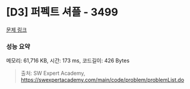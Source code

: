 # [D3] 퍼펙트 셔플 - 3499 

[문제 링크](https://swexpertacademy.com/main/code/problem/problemDetail.do?contestProbId=AWGsRbk6AQIDFAVW) 

### 성능 요약

메모리: 61,716 KB, 시간: 173 ms, 코드길이: 426 Bytes



> 출처: SW Expert Academy, https://swexpertacademy.com/main/code/problem/problemList.do